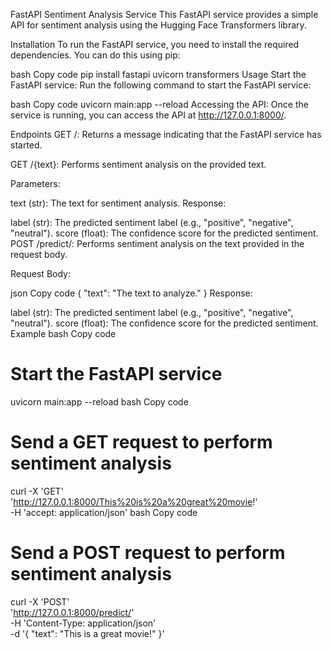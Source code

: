 FastAPI Sentiment Analysis Service
This FastAPI service provides a simple API for sentiment analysis using the Hugging Face Transformers library.

Installation
To run the FastAPI service, you need to install the required dependencies. You can do this using pip:

bash
Copy code
pip install fastapi uvicorn transformers
Usage
Start the FastAPI service: Run the following command to start the FastAPI service:

bash
Copy code
uvicorn main:app --reload
Accessing the API: Once the service is running, you can access the API at http://127.0.0.1:8000/.

Endpoints
GET /: Returns a message indicating that the FastAPI service has started.

GET /{text}: Performs sentiment analysis on the provided text.

Parameters:

text (str): The text for sentiment analysis.
Response:

label (str): The predicted sentiment label (e.g., "positive", "negative", "neutral").
score (float): The confidence score for the predicted sentiment.
POST /predict/: Performs sentiment analysis on the text provided in the request body.

Request Body:

json
Copy code
{
    "text": "The text to analyze."
}
Response:

label (str): The predicted sentiment label (e.g., "positive", "negative", "neutral").
score (float): The confidence score for the predicted sentiment.
Example
bash
Copy code
# Start the FastAPI service
uvicorn main:app --reload
bash
Copy code
# Send a GET request to perform sentiment analysis
curl -X 'GET' \
  'http://127.0.0.1:8000/This%20is%20a%20great%20movie!' \
  -H 'accept: application/json'
bash
Copy code
# Send a POST request to perform sentiment analysis
curl -X 'POST' \
  'http://127.0.0.1:8000/predict/' \
  -H 'Content-Type: application/json' \
  -d '{
  "text": "This is a great movie!"
}'
